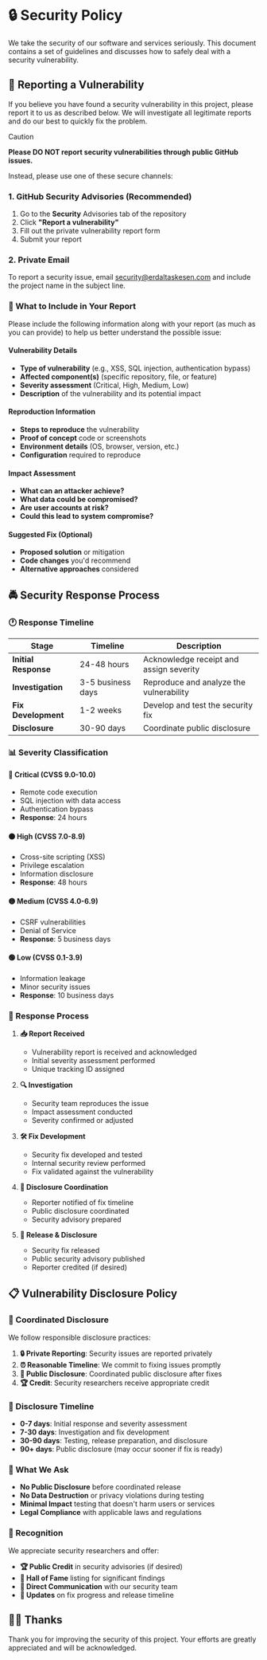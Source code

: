 # 🔒 Security Policy

We take the security of our software and services seriously. This document
contains a set of guidelines and discusses how to safely deal with a security
vulnerability.

## 🔐 Reporting a Vulnerability

If you believe you have found a security vulnerability in this project, please
report it to us as described below. We will investigate all legitimate reports
and do our best to quickly fix the problem.

> [!CAUTION]
> **Please DO NOT report security vulnerabilities through public GitHub issues.**

Instead, please use one of these secure channels:

### 1. GitHub Security Advisories (Recommended)

1. Go to the **Security** Advisories tab of the repository
2. Click **"Report a vulnerability"**
3. Fill out the private vulnerability report form
4. Submit your report

### 2. Private Email

To report a security issue, email [security@erdaltaskesen.com](mailto:security@erdaltaskesen.com)
and include the project name in the subject line.

### 📝 What to Include in Your Report

Please include the following information along with your report (as much as you
can provide) to help us better understand the possible issue:

#### **Vulnerability Details**

- **Type of vulnerability** (e.g., XSS, SQL injection, authentication bypass)
- **Affected component(s)** (specific repository, file, or feature)
- **Severity assessment** (Critical, High, Medium, Low)
- **Description** of the vulnerability and its potential impact

#### **Reproduction Information**

- **Steps to reproduce** the vulnerability
- **Proof of concept** code or screenshots
- **Environment details** (OS, browser, version, etc.)
- **Configuration** required to reproduce

#### **Impact Assessment**

- **What can an attacker achieve?**
- **What data could be compromised?**
- **Are user accounts at risk?**
- **Could this lead to system compromise?**

#### **Suggested Fix** (Optional)

- **Proposed solution** or mitigation
- **Code changes** you'd recommend
- **Alternative approaches** considered

## 🚔 Security Response Process

### 🕐 Response Timeline

| Stage | Timeline | Description |
|-------|----------|-------------|
| **Initial Response** | 24-48 hours | Acknowledge receipt and assign severity |
| **Investigation** | 3-5 business days | Reproduce and analyze the vulnerability |
| **Fix Development** | 1-2 weeks | Develop and test the security fix |
| **Disclosure** | 30-90 days | Coordinate public disclosure |

### 📊 Severity Classification

#### 🔴 **Critical (CVSS 9.0-10.0)**

- Remote code execution
- SQL injection with data access
- Authentication bypass
- **Response**: 24 hours

#### 🟠 **High (CVSS 7.0-8.9)**

- Cross-site scripting (XSS)
- Privilege escalation
- Information disclosure
- **Response**: 48 hours

#### 🟡 **Medium (CVSS 4.0-6.9)**

- CSRF vulnerabilities
- Denial of Service
- **Response**: 5 business days

#### 🟢 **Low (CVSS 0.1-3.9)**

- Information leakage
- Minor security issues
- **Response**: 10 business days

### 🔄 Response Process

1. **📥 Report Received**
   - Vulnerability report is received and acknowledged
   - Initial severity assessment performed
   - Unique tracking ID assigned

2. **🔍 Investigation**
   - Security team reproduces the issue
   - Impact assessment conducted
   - Severity confirmed or adjusted

3. **🛠️ Fix Development**
   - Security fix developed and tested
   - Internal security review performed
   - Fix validated against the vulnerability

4. **📢 Disclosure Coordination**
   - Reporter notified of fix timeline
   - Public disclosure coordinated
   - Security advisory prepared

5. **🚀 Release & Disclosure**
   - Security fix released
   - Public security advisory published
   - Reporter credited (if desired)

## 📋 Vulnerability Disclosure Policy

### 🤝 Coordinated Disclosure

We follow responsible disclosure practices:

1. **🔒 Private Reporting**: Security issues are reported privately
2. **⏰ Reasonable Timeline**: We commit to fixing issues promptly
3. **📢 Public Disclosure**: Coordinated public disclosure after fixes
4. **🏆 Credit**: Security researchers receive appropriate credit

### 📅 Disclosure Timeline

- **0-7 days**: Initial response and severity assessment
- **7-30 days**: Investigation and fix development
- **30-90 days**: Testing, release preparation, and disclosure
- **90+ days**: Public disclosure (may occur sooner if fix is ready)

### 🚫 What We Ask

- **No Public Disclosure** before coordinated release
- **No Data Destruction** or privacy violations during testing
- **Minimal Impact** testing that doesn't harm users or services
- **Legal Compliance** with applicable laws and regulations

### 🎁 Recognition

We appreciate security researchers and offer:

- **🏆 Public Credit** in security advisories (if desired)
- **📝 Hall of Fame** listing for significant findings
- **🎯 Direct Communication** with our security team
- **📧 Updates** on fix progress and release timeline

## 🙏🏼 Thanks

Thank you for improving the security of this project. Your efforts are greatly
appreciated and will be acknowledged.

